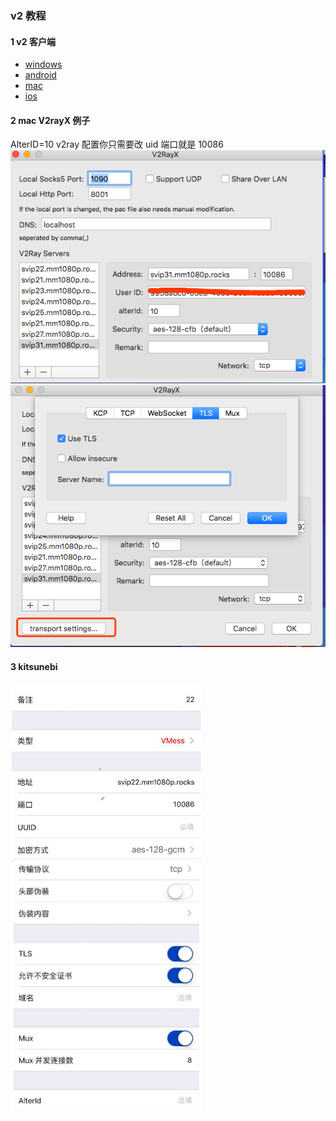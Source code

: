 ### v2 教程
#### 1 v2 客户端
- [windows](https://github.com/2dust/v2rayN/releases)
- [android](https://play.google.com/store/apps/details?id=com.github.dawndiy.bifrostv)
- [mac](https://github.com/Cenmrev/V2RayX)
- [ios](https://itunes.apple.com/us/app/kitsunebi/id1275446921?mt=8)

#### 2 mac V2rayX 例子 
AlterID=10 v2ray 配置你只需要改 uid 端口就是 10086 
![](../img/mac-v2-conf.png)
![](../img/mac-v2-tls.png)

#### 3 kitsunebi
![](../img/quan.png)

